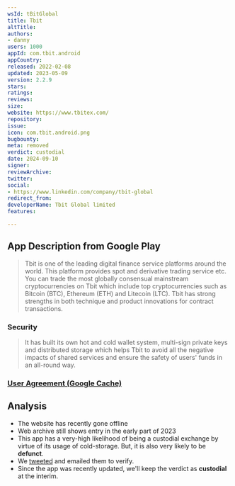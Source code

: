 ```yaml
---
wsId: tBitGlobal
title: Tbit
altTitle: 
authors:
- danny
users: 1000
appId: com.tbit.android
appCountry: 
released: 2022-02-08
updated: 2023-05-09
version: 2.2.9
stars: 
ratings: 
reviews: 
size: 
website: https://www.tbitex.com/
repository: 
issue: 
icon: com.tbit.android.png
bugbounty: 
meta: removed
verdict: custodial
date: 2024-09-10
signer: 
reviewArchive: 
twitter: 
social:
- https://www.linkedin.com/company/tbit-global
redirect_from: 
developerName: Tbit Global limited
features: 

---
```


## App Description from Google Play 

> Tbit is one of the leading digital finance service platforms around the world. This platform provides spot and derivative trading service etc. You can trade the most globally consensual mainstream cryptocurrencies on Tbit which include top cryptocurrencies such as Bitcoin (BTC), Ethereum (ETH) and Litecoin (LTC). Tbit has strong strengths in both technique and product innovations for contract transactions.

### Security 

> It has built its own hot and cold wallet system, multi-sign private keys and distributed storage which helps Tbit to avoid all the negative impacts of shared services and ensure the safety of users' funds in an all-round way.

### [User Agreement (Google Cache)](https://webcache.googleusercontent.com/search?q=cache:et5HPHxNBT4J:https://www.tbitex.com/user-agreement/&cd=2&hl=en&ct=clnk&gl=ph)

## Analysis 

- The website has recently gone offline
- Web archive still shows entry in the early part of 2023
- This app has a very-high likelihood of being a custodial exchange by virtue of its usage of cold-storage. But, it is also very likely to be **defunct**.
- We [tweeted](https://twitter.com/BitcoinWalletz/status/1664898818872156160) and emailed them to verify. 
- Since the app was recently updated, we'll keep the verdict as **custodial** at the interim. 

